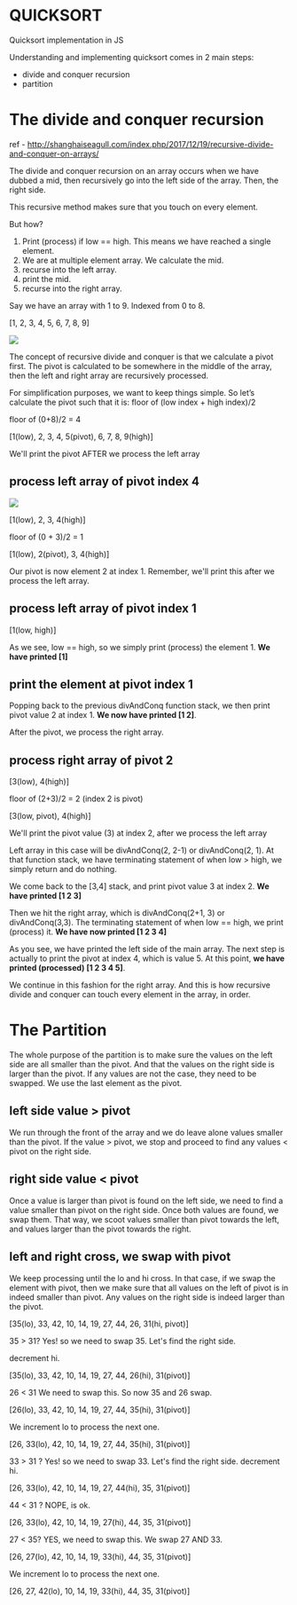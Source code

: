 # QUICKSORT
Quicksort implementation in JS

Understanding and implementing quicksort comes in 2 main steps:

* divide and conquer recursion
* partition


# The divide and conquer recursion

ref - http://shanghaiseagull.com/index.php/2017/12/19/recursive-divide-and-conquer-on-arrays/

The divide and conquer recursion on an array occurs when we have dubbed a mid,
then recursively go into the left side of the array. Then, the right side.

This recursive method makes sure that you touch on every element.

But how?

1) Print (process) if low == high. This means we have reached a single element.
2) We are at multiple element array. We calculate the mid.
3) recurse into the left array.
4) print the mid.
5) recurse into the right array.


Say we have an array with 1 to 9. Indexed from 0 to 8.

[1, 2, 3, 4, 5, 6, 7, 8, 9]

![](http://shanghaiseagull.com/wp-content/uploads/2017/12/quicksort_1-1024x425.jpg)

The concept of recursive divide and conquer is that we calculate a pivot first. The pivot is calculated to be somewhere in the middle of the array, then the left and right array are recursively processed.

For simplification purposes, we want to keep things simple. So let’s calculate the pivot such that it is:
floor of (low index + high index)/2

floor of (0+8)/2 = 4

[1(low), 2, 3, 4, 5(pivot), 6, 7, 8, 9(high)]

We'll print the pivot AFTER we process the left array

## process left array of pivot index 4

![](http://shanghaiseagull.com/wp-content/uploads/2017/12/quicksort_2-1024x362.jpg)

[1(low), 2, 3, 4(high)]

floor of (0 + 3)/2 = 1

[1(low), 2(pivot), 3, 4(high)]

Our pivot is now element 2 at index 1. Remember, we'll print this after we process the left array.

## process left array of pivot index 1

[1(low, high)]

As we see, low == high, so we simply print (process) the element 1. **We have printed [1]**

## print the element at pivot index 1

Popping back to the previous divAndConq function stack, we then print pivot value 2 at index 1.
**We now have printed [1 2]**.

After the pivot, we process the right array.

## process right array of pivot 2

[3(low), 4(high)]

floor of (2+3)/2 = 2 (index 2 is pivot)

[3(low, pivot), 4(high)]

We'll print the pivot value (3) at index 2, after we process the left array

Left array in this case will be divAndConq(2, 2-1) or divAndConq(2, 1).
At that function stack, we have terminating statement of when low > high, we
simply return and do nothing.

We come back to the [3,4] stack, and print pivot value 3 at index 2. **We have printed [1 2 3]**

Then we hit the right array, which is divAndConq(2+1, 3) or divAndConq(3,3).
The terminating statement of when low == high, we print (process) it.
**We have now printed [1 2 3 4]**

As you see, we have printed the left side of the main array. The next step is actually
to print the pivot at index 4, which is value 5.  At this point, **we have printed (processed)
[1 2 3 4 5]**.

We continue in this fashion for the right array. And this is how recursive divide and conquer
can touch every element in the array, in order.


# The Partition

The whole purpose of the partition is to make sure the values on the left side are all smaller than the pivot.
And that the values on the right side is larger than the pivot. If any values are not the case, they need to be swapped.
We use the last element as the pivot.


## left side value > pivot

We run through the front of the array and we do leave alone values smaller than the pivot. If the value > pivot,
we stop and proceed to find any values < pivot on the right side.

## right side value < pivot

Once a value is larger than pivot is found on the left side, we need to find a value smaller than pivot on the right side.
Once both values are found, we swap them. That way, we scoot values smaller than pivot towards the left, and values larger
than the pivot towards the right.

## left and right cross, we swap with pivot

We keep processing until the lo and hi cross. In that case, if we swap the element with pivot,
then we make sure that all values on the left of pivot is in indeed smaller than pivot.
Any values on the right side is indeed larger than the pivot.


[35(lo), 33, 42, 10, 14, 19, 27, 44, 26, 31(hi, pivot)]

35 > 31? Yes! so we need to swap 35. Let's find the right side.

decrement hi.

[35(lo), 33, 42, 10, 14, 19, 27, 44, 26(hi), 31(pivot)]

26 < 31 We need to swap this. So now 35 and 26 swap.

[26(lo), 33, 42, 10, 14, 19, 27, 44, 35(hi), 31(pivot)]

We increment lo to process the next one.

[26, 33(lo), 42, 10, 14, 19, 27, 44, 35(hi), 31(pivot)]

33 > 31 ? Yes! so we need to swap 33. Let's find the right side. decrement hi.

[26, 33(lo), 42, 10, 14, 19, 27, 44(hi), 35, 31(pivot)]

44 < 31 ? NOPE, is ok.

[26, 33(lo), 42, 10, 14, 19, 27(hi), 44, 35, 31(pivot)]

27 < 35? YES, we need to swap this. We swap 27 AND 33.

[26, 27(lo), 42, 10, 14, 19, 33(hi), 44, 35, 31(pivot)]

We increment lo to process the next one.

[26, 27, 42(lo), 10, 14, 19, 33(hi), 44, 35, 31(pivot)]
